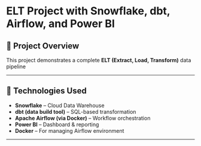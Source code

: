 # ELT Project with Snowflake, dbt, Airflow, and Power BI

## 📌 Project Overview

This project demonstrates a complete **ELT (Extract, Load, Transform)** data pipeline


---

## 🧰 Technologies Used

- **Snowflake** – Cloud Data Warehouse  
- **dbt (data build tool)** – SQL-based transformation  
- **Apache Airflow (via Docker)** – Workflow orchestration  
- **Power BI** – Dashboard & reporting  
- **Docker** – For managing Airflow environment

---





